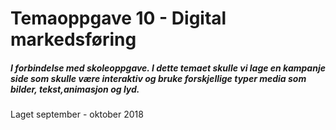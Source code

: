 # Temaoppgave 10 - Digital markedsføring

##### I forbindelse med skoleoppgave. I dette temaet skulle vi lage en kampanje side som skulle være interaktiv og bruke forskjellige typer media som bilder, tekst,animasjon og lyd. 

Laget september - oktober 2018
